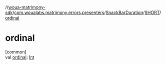 //[woua-matrimony-sdk](../../../../index.md)/[com.woualabs.matrimony.errors.presenters](../../index.md)/[SnackBarDuration](../index.md)/[SHORT](index.md)/[ordinal](ordinal.md)

# ordinal

[common]\
val [ordinal](ordinal.md): [Int](https://kotlinlang.org/api/latest/jvm/stdlib/kotlin/-int/index.html)
